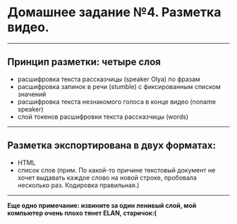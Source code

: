 # Домашнее задание №4. Разметка видео.
****************

## Принцип разметки: четыре слоя

* расшифровка текста рассказчицы (speaker Olya) по фразам
* расшифровка запинок в речи (stumble) с фиксированным списком значений
* расшифровка текста незнакомого голоса в конце видео (noname speaker)
* слой токенов расшифровки текста рассказчицы (words)
****************

## Разметка экспортирована в двух форматах:
 
 * HTML
 * список слов (прим. По какой-то причине текстовый документ не хочет выдавать каждое слово на новой строке, пробовала несколько раз. Кодировка правильная.)
****************

**Еще одно примечание: извините за один ленивый слой, мой компьютер очень плохо тянет ELAN, старичок:(**
